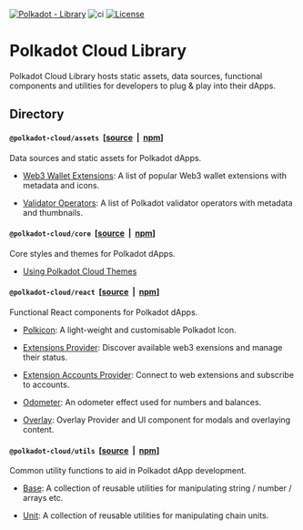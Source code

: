 <!-- markdown-link-check-disable -->

[![Polkadot - Library](https://img.shields.io/badge/Polkadot-Library-E6007A?logo=polkadot&logoColor=E6007A)]([https://github.com/polkadot-cloud/library]) ![ci](https://github.com/polkadot-cloud/library/actions/workflows/main.yml/badge.svg) [![License](https://img.shields.io/badge/License-GPL_3.0_only-blue.svg)](https://opensource.org/license/gpl-3-0/)

<!-- markdown-link-check-enable -->

# Polkadot Cloud Library

Polkadot Cloud Library hosts static assets, data sources, functional components and utilities for developers to plug &amp; play into their dApps.

## Directory

#### `@polkadot-cloud/assets`&nbsp; [[source](https://github.com/polkadot-cloud/library/tree/main/packages/assets) &nbsp;|&nbsp; [npm](https://www.npmjs.com/package/@polkadot-cloud/assets)]

Data sources and static assets for Polkadot dApps.

- [Web3 Wallet Extensions](https://polkadot.cloud/extensions): A list of popular Web3 wallet extensions with metadata and icons.

- [Validator Operators](https://polkadot.cloud/validators): A list of Polkadot validator operators with metadata and thumbnails.

#### `@polkadot-cloud/core`&nbsp; [[source](https://github.com/polkadot-cloud/library/tree/main/packages/cloud-core) &nbsp;|&nbsp; [npm](https://www.npmjs.com/package/@polkadot-cloud/core)]

Core styles and themes for Polkadot dApps.

- [Using Polkadot Cloud Themes](https://polkadot.cloud/using-themes)

#### `@polkadot-cloud/react`&nbsp; [[source](https://github.com/polkadot-cloud/library/tree/main/packages/cloud-react) &nbsp;|&nbsp; [npm](https://www.npmjs.com/package/@polkadot-cloud/react)]

Functional React components for Polkadot dApps.

- [Polkicon](https://polkadot.cloud/polkicon): A light-weight and customisable Polkadot Icon.

- [Extensions Provider](https://polkadot.cloud/extensions-provider): Discover available web3 exensions and manage their status.

- [Extension Accounts Provider](https://polkadot.cloud/extension-accounts-provider): Connect to web extensions and subscribe to accounts.

- [Odometer](https://polkadot.cloud/odometer): An odometer effect used for numbers and balances.

- [Overlay](https://polkadot.cloud/overlay): Overlay Provider and UI component for modals and overlaying content.

#### `@polkadot-cloud/utils`&nbsp; [[source](https://github.com/polkadot-cloud/library/tree/main/packages/utils) &nbsp;|&nbsp; [npm](https://www.npmjs.com/package/@polkadot-cloud/utils)]

Common utility functions to aid in Polkadot dApp development.

- [Base](https://polkadot.cloud/base-utilities): A collection of reusable utilities for manipulating string / number / arrays etc.

- [Unit](https://polkadot.cloud/unit_utilities): A collection of reusable utilities for manipulating chain units.
